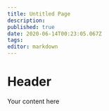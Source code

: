 ```yaml
---
title: Untitled Page
description: 
published: true
date: 2020-06-14T00:23:05.067Z
tags: 
editor: markdown
---
```


# Header
Your content here